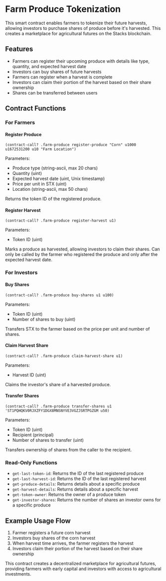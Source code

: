 # Farm Produce Tokenization

This smart contract enables farmers to tokenize their future harvests, allowing investors to purchase shares of produce before it's harvested. This creates a marketplace for agricultural futures on the Stacks blockchain.

## Features

- Farmers can register their upcoming produce with details like type, quantity, and expected harvest date
- Investors can buy shares of future harvests
- Farmers can register when a harvest is complete
- Investors can claim their portion of the harvest based on their share ownership
- Shares can be transferred between users

## Contract Functions

### For Farmers

#### Register Produce
```
(contract-call? .farm-produce register-produce "Corn" u1000 u1672531200 u10 "Farm Location")
```
Parameters:
- Produce type (string-ascii, max 20 chars)
- Quantity (uint)
- Expected harvest date (uint, Unix timestamp)
- Price per unit in STX (uint)
- Location (string-ascii, max 50 chars)

Returns the token ID of the registered produce.

#### Register Harvest
```
(contract-call? .farm-produce register-harvest u1)
```
Parameters:
- Token ID (uint)

Marks a produce as harvested, allowing investors to claim their shares. Can only be called by the farmer who registered the produce and only after the expected harvest date.

### For Investors

#### Buy Shares
```
(contract-call? .farm-produce buy-shares u1 u100)
```
Parameters:
- Token ID (uint)
- Number of shares to buy (uint)

Transfers STX to the farmer based on the price per unit and number of shares.

#### Claim Harvest Share
```
(contract-call? .farm-produce claim-harvest-share u1)
```
Parameters:
- Harvest ID (uint)

Claims the investor's share of a harvested produce.

#### Transfer Shares
```
(contract-call? .farm-produce transfer-shares u1 'ST1PQHQKV0RJXZFY1DGX8MNSNYVE3VGZJSRTPGZGM u50)
```
Parameters:
- Token ID (uint)
- Recipient (principal)
- Number of shares to transfer (uint)

Transfers ownership of shares from the caller to the recipient.

### Read-Only Functions

- `get-last-token-id`: Returns the ID of the last registered produce
- `get-last-harvest-id`: Returns the ID of the last registered harvest
- `get-produce-details`: Returns details about a specific produce
- `get-harvest-details`: Returns details about a specific harvest
- `get-token-owner`: Returns the owner of a produce token
- `get-investor-shares`: Returns the number of shares an investor owns for a specific produce

## Example Usage Flow

1. Farmer registers a future corn harvest
2. Investors buy shares of the corn harvest
3. When harvest time arrives, the farmer registers the harvest
4. Investors claim their portion of the harvest based on their share ownership

This contract creates a decentralized marketplace for agricultural futures, providing farmers with early capital and investors with access to agricultural investments.